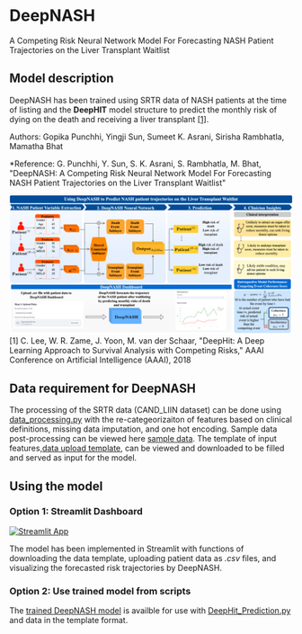 # DeepNASH

A Competing Risk Neural Network Model For Forecasting NASH Patient Trajectories on the Liver Transplant Waitlist


## Model description 
DeepNASH has been trained using SRTR data of NASH patients at the time of listing and the **DeepHIT** model structure to predict the monthly risk of dying on the death and receiving a liver transplant [[1]](#1).

Authors: Gopika Punchhi, Yingji Sun, Sumeet K. Asrani, Sirisha Rambhatla, Mamatha Bhat

*Reference: G. Punchhi, Y. Sun, S. K. Asrani, S. Rambhatla, M. Bhat, "DeepNASH: A Competing Risk Neural Network Model For Forecasting NASH Patient Trajectories on the Liver Transplant Waitlist"

![DeepNASH](schematic.png)
<a id="1">[1]</a> 
C. Lee, W. R. Zame, J. Yoon, M. van der Schaar, "DeepHit: A Deep Learning Approach to Survival Analysis with Competing Risks," AAAI Conference on Artificial Intelligence (AAAI), 2018


## Data requirement for DeepNASH
The processing of the SRTR data (CAND_LIIN dataset) can be done using [data_processing.py](https://github.com/criticalml-uw/DeepNASH/blob/main/data/data_processing.py) with the re-categeorizaiton of features based on clinical definitions, missing data imputation, and one hot encoding. Sample data post-processing can be viewed here [sample data](https://github.com/criticalml-uw/DeepNASH/blob/main/data/sample_test_data.csv). The template of input features,[data upload template](https://github.com/criticalml-uw/DeepNASH/blob/main/data/test_data_template.csv), can be viewed and downloaded to be filled and served as input for the model. 

## Using the model 

### Option 1: Streamlit Dashboard 
[![Streamlit App](https://static.streamlit.io/badges/streamlit_badge_black_white.svg)](https://deepnash.streamlit.app/)

The model has been implemented in Streamlit with functions of downloading the data template, uploading patient data as *.csv* files, and visualizing the forecasted risk trajectories by DeepNASH. 

### Option 2: Use trained model from scripts
The [trained DeepNASH model](https://github.com/criticalml-uw/DeepNASH/tree/main/model/model) is availble for use with [DeepHit_Prediction.py](https://github.com/criticalml-uw/DeepNASH/blob/main/DeepHit_Prediction.py) and data in the template format. 

